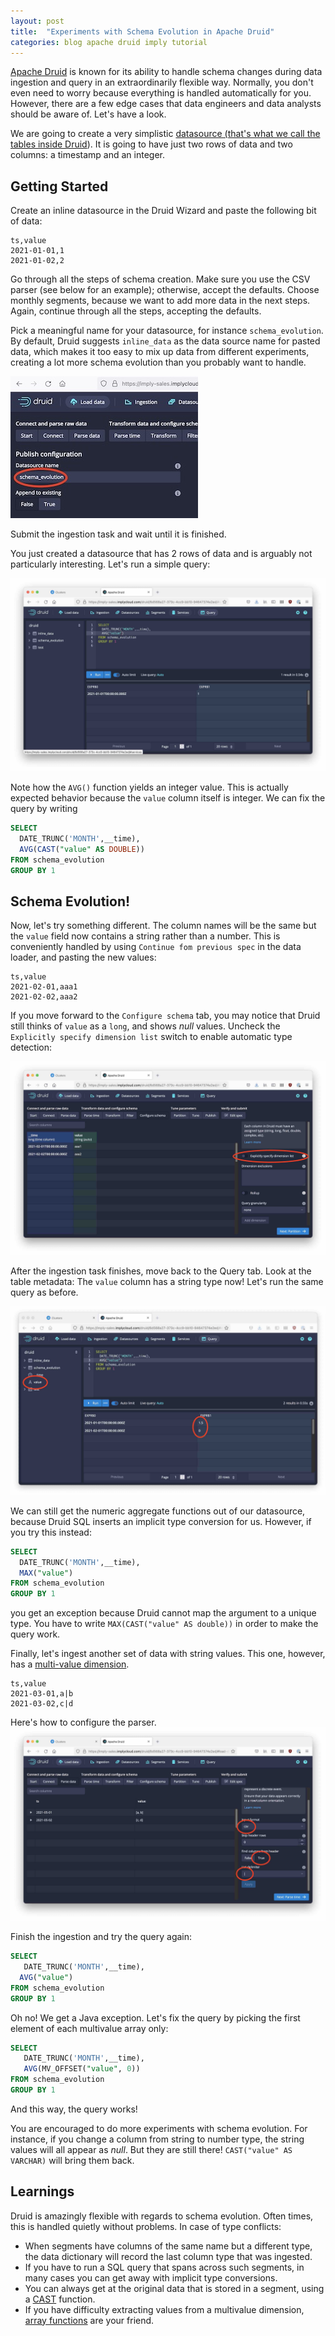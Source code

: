 ```yaml
---
layout: post
title:  "Experiments with Schema Evolution in Apache Druid"
categories: blog apache druid imply tutorial
---
```

[Apache Druid](https://druid.apache.org/) is known for its ability to handle schema changes during data ingestion and query in an extraordinarily flexible way. Normally, you don't even need to worry because everything is handled automatically for you. However, there are a few edge cases that data engineers and data analysts should be aware of. Let's have a look.

We are going to create a very simplistic [datasource (that's what we call the tables inside Druid](https://docs.imply.io/latest/druid/ingestion/#datasources)). It is going to have just two rows of data and two columns: a timestamp and an integer.

## Getting Started

Create an inline datasource in the Druid Wizard and paste the following bit of data:
```
ts,value
2021-01-01,1
2021-01-02,2
```
Go through all the steps of schema creation. Make sure you use the CSV parser (see below for an example); otherwise, accept the defaults. Choose monthly segments, because we want to add more data in the next steps. Again, continue through all the steps, accepting the defaults.

Pick a meaningful name for your datasource, for instance `schema_evolution`. By default, Druid suggests `inline_data` as the data source name for pasted data, which makes it too easy to mix up data from different experiments, creating a lot more schema evolution than you probably want to handle.

![Data Source Name](/assets/2021-08-13-ds-name.jpg)

Submit the ingestion task and wait until it is finished.

You just created a datasource that has 2 rows of data and is arguably not particularly interesting. Let's run a simple query:

![Integer Query](/assets/2021-08-13-integer-query.jpg)

Note how the `AVG()` function yields an integer value. This is actually expected behavior because the `value` column itself is integer. We can fix the query by writing
```sql
SELECT
  DATE_TRUNC('MONTH',__time),
  AVG(CAST("value" AS DOUBLE))
FROM schema_evolution
GROUP BY 1
```

## Schema Evolution! 

Now, let's try something different. The column names will be the same but the `value` field now contains a string rather than a number. This is conveniently handled by using `Continue fom previous spec` in the data loader, and pasting the new values:
```
ts,value
2021-02-01,aaa1
2021-02-02,aaa2
```
If you move forward to the `Configure schema` tab, you may notice that Druid still thinks of `value` as a `long`, and shows _null_ values. Uncheck the `Explicitly specify dimension list` switch to enable automatic type detection:

![Adjust data type](/assets/2021-08-13-data-type.jpg)

After the ingestion task finishes, move back to the Query tab. Look at the table metadata: The `value` column has a string type now! Let's run the same query as before.

![Query 2](/assets/2021-08-13-q2.jpg)

We can still get the numeric aggregate functions out of our datasource, because Druid SQL inserts an implicit type conversion for us. However, if you try this instead:
```sql
SELECT
  DATE_TRUNC('MONTH',__time),
  MAX("value")
FROM schema_evolution
GROUP BY 1
```
you get an exception because Druid cannot map the argument to a unique type. You have to write `MAX(CAST("value" AS double))` in order to make the query work.

Finally, let's ingest another set of data with string values. This one, however, has a [multi-value dimension](https://blog.hellmar-becker.de/2021/08/07/multivalue-dimensions-in-apache-druid-part-1/).
```
ts,value
2021-03-01,a|b
2021-03-02,c|d
```
Here's how to configure the parser.
![CSV Parser configuration](/assets/2021-08-13-configure-parser.jpg)

Finish the ingestion and try the query again:
```sql
SELECT
   DATE_TRUNC('MONTH',__time),
  AVG("value")
FROM schema_evolution
GROUP BY 1
```
Oh no! We get a Java exception. Let's fix the query by picking the first element of each multivalue array only:
```sql
SELECT
   DATE_TRUNC('MONTH',__time),
   AVG(MV_OFFSET("value", 0))
FROM schema_evolution
GROUP BY 1
```
And this way, the query works!

You are encouraged to do more experiments with schema evolution. For instance, if you change a column from string to number type, the string values will all appear as _null_. But they are still there! `CAST("value" AS VARCHAR)` will bring them back.

## Learnings

Druid is amazingly flexible with regards to schema evolution. Often times, this is handled quietly without problems. In case of type conflicts:

- When segments have columns of the same name but a different type, the data dictionary will record the last column type that was ingested.
- If you have to run a SQL query that spans across such segments, in many cases you can get away with implicit type conversions.
- You can always get at the original data that is stored in a segment, using a [CAST](https://druid.apache.org/docs/latest/querying/sql.html#other-scalar-functions) function.
- If you have difficulty extracting values from a multivalue dimension, [array functions](https://druid.apache.org/docs/latest/misc/math-expr.html#array-functions) are your friend.
